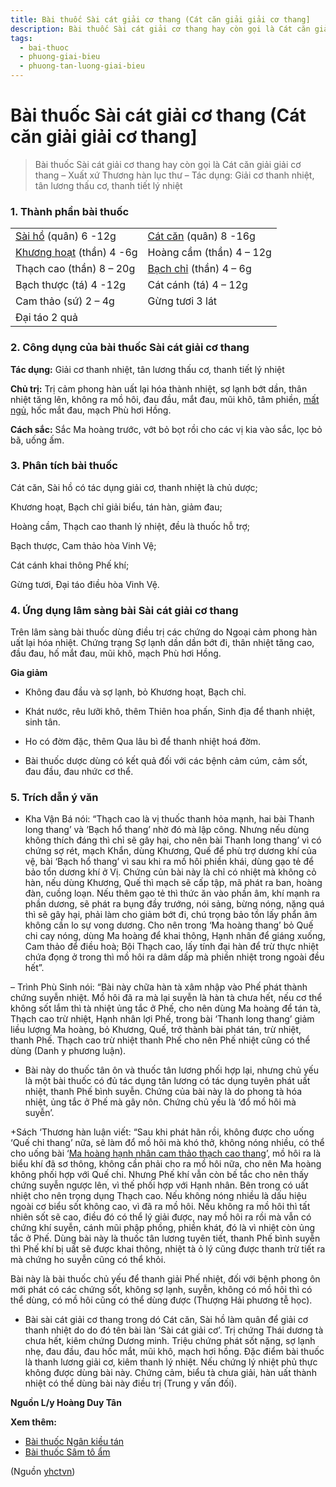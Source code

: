 ```yaml
---
title: Bài thuốc Sài cát giải cơ thang (Cát căn giải giải cơ thang]
description: Bài thuốc Sài cát giải cơ thang hay còn gọi là Cát căn giải giải cơ thang – Xuất xứ Thương hàn lục thư – Tác dụng- Giải cơ thanh nhiệt, tân lương thấu cơ, thanh tiết lý nhiệt
tags:
  - bai-thuoc
  - phuong-giai-bieu
  - phuong-tan-luong-giai-bieu
---
```


# Bài thuốc Sài cát giải cơ thang (Cát căn giải giải cơ thang] 

> Bài thuốc Sài cát giải cơ thang hay còn gọi là Cát căn giải giải cơ thang – Xuất xứ Thương hàn lục thư – Tác dụng: Giải cơ thanh nhiệt, tân lương thấu cơ, thanh tiết lý nhiệt

### 1. Thành phần bài thuốc

|  |  |
| --- | --- |
| [Sài hồ](/yhctvn/vi-thuoc-sai-ho/) (quân) 6 -12g | [Cát căn](/yhctvn/vi-thuoc-cat-can/) (quân) 8 -16g |
| [Khương hoạt](/yhctvn/vi-thuoc-khuong-hoat/) (thần) 4 -6g | Hoàng cầm (thần) 4 – 12g |
| Thạch cao (thần) 8 – 20g | [Bạch chỉ](/yhctvn/vi-thuoc-bach-chi/) (thần) 4 – 6g |
| Bạch thược (tá) 4 -12g | Cát cánh (tá) 4 – 12g |
| Cam thảo (sứ) 2 – 4g | Gừng tươi 3 lát |
|  Đại táo 2 quả |  |

### 2. Công dụng của bài thuốc Sài cát giải cơ thang

**Tác dụng:** Giải cơ thanh nhiệt, tân lương thấu cơ, thanh tiết lý nhiệt

**Chủ trị:** Trị cảm phong hàn uất lại hóa thành nhiệt, sợ lạnh bớt dần, thân nhiệt tăng lên, không ra mồ hôi, đau đầu, mắt đau, mũi khô, tâm phiền, [mất ngủ](/yhctvn/chung-mat-ngu-theo-dong-y/), hốc mắt đau, mạch Phù hơi Hồng.

**Cách sắc:** Sắc Ma hoàng trước, vớt bỏ bọt rồi cho các vị kia vào sắc, lọc bỏ bã, uống ấm.

### **3. Phân tích bài thuốc**

Cát căn, Sài hồ có tác dụng giải cơ, thanh nhiệt là chủ dược; 

Khương hoạt, Bạch chỉ giải biểu, tán hàn, giảm đau; 

Hoàng cầm, Thạch cao thanh lý nhiệt, đều là thuốc hỗ trợ; 

Bạch thược, Cam thảo hòa Vinh Vệ; 

Cát cánh khai thông Phế khí; 

Gừng tươi, Đại táo điều hòa Vinh Vệ.

### 4. Ứng dụng lâm sàng bài Sài cát giải cơ thang

Trên lâm sàng bài thuốc dùng điều trị các chứng do Ngoại cảm phong hàn uất lại hóa nhiệt. Chứng trạng Sợ lạnh dần dần bớt đi, thân nhiệt tăng cao, đầu đau, hố mắt đau, mũi khô, mạch Phù hơi Hồng.

**Gia giảm**

+ Không đau đầu và sợ lạnh, bỏ Khương hoạt, Bạch chỉ.

+ Khát nước, rêu lưỡi khô, thêm Thiên hoa phấn, Sinh địa để thanh nhiệt, sinh tân.

+ Ho có đờm đặc, thêm Qua lâu bì để thanh nhiệt hoá đờm.

+ Bài thuốc dược dùng có kết quả đối với các bệnh cảm cúm, cảm sốt, đau đầu, đau nhức cơ thể.

### 5. Trích dẫn ý văn

+ Kha Vận Bá nói: “Thạch cao là vị thuốc thanh hỏa mạnh, hai bài Thanh long thang’ và ‘Bạch hổ thang’ nhờ đó mà lập công. Nhưng nếu dùng không thích đáng thì chỉ sẽ gây hại, cho nên bài Thanh long thang’ vì có chứng sợ rét, mạch Khẩn, dùng Khương, Quế để phù trợ dương khí của vệ, bài ‘Bạch hổ thang’ vì sau khi ra mồ hôi phiền khái, dùng gạo tẻ để bảo tổn dương khí ở Vị. Chứng củn bài này là chỉ có nhiệt mà không cỏ hàn, nếu dùng Khương, Quế thì mạch sẽ cấp tập, mã phát ra ban, hoàng đàn, cuồng loạn. Nếu thêm gạo tẻ thì thức ăn vào phần âm, khí mạnh ra phần dương, sẽ phát ra bụng đầy trướng, nói sảng, bừng nóng, nặng quá thì sẽ gây hại, phải làm cho giảm bớt đi, chú trọng bảo tồn lấy phẩn âm không cần lo sự vong dương. Cho nên trong ‘Ma hoàng thang’ bỏ Quế chi cay nóng, dùng Ma hoàng để khai thông, Hạnh nhân để giáng xuống, Cam thảo để điều hoà; Bội Thạch cao, lấy tính đại hàn để trừ thực nhiệt chứa đọng ở trong thì mồ hôi ra dâm dấp mà phiền nhiệt trong ngoài đều hết”.

– Trình Phù Sinh nói: “Bài này chữa hàn tà xâm nhập vào Phế phát thành chứng suyễn nhiệt. Mồ hôi đã ra mà lại suyễn là hàn tà chưa hết, nếu cơ thể không sốt lắm thì tà nhiệt ủng tắc ở Phế, cho nên dùng Ma hoàng để tán tà, Thạch cao trừ nhiệt, Hạnh nhân lợi Phế, trong bài ‘Thanh long thang’ giảm liều lượng Ma hoàng, bỏ Khương, Quế, trở thành bài phát tán, trừ nhiệt, thanh Phế. Thạch cao trừ nhiệt thanh Phế cho nên Phế nhiệt cũng có thể dùng (Danh y phương luận).

+ Bài này do thuốc tân ôn và thuốc tân lương phối hợp lại, nhưng chủ yếu là một bài thuốc có đủ tác dụng tân lương có tác dụng tuyên phát uất nhiệt, thanh Phế bình suyễn. Chứng của bài này là do phong tà hóa nhiệt, ủng tắc ở Phế mà gây nôn. Chứng chủ yếu là ‘đổ mồ hôi mà suyễn’. 

+Sách ‘Thương hàn luận viết: “Sau khi phát hãn rồi, không được cho uống ‘Quế chi thang’ nữa, sẽ làm đổ mồ hôi mà khó thở, không nóng nhiều, có thể cho uống bài ‘[Ma hoàng hạnh nhân cam thảo thạch cao thang](/yhctvn/bai-thuoc-ma-hanh-thach-cam-thang/)’, mồ hôi ra là biểu khí đã sơ thông, không cần phải cho ra mồ hôi nữa, cho nên Ma hoàng không phối hợp với Quế chi. Nhưng Phế khí vẫn còn bế tắc cho nên thấy chứng suyễn ngược lên, vì thế phối hợp với Hạnh nhân. Bên trong có uất nhiệt cho nên trọng dụng Thạch cao. Nếu không nóng nhiều là dấu hiệu ngoài cơ biểu sốt không cao, vì đã ra mồ hôi. Nếu không ra mồ hôi thì tất nhiên sốt sẽ cao, điều đó có thể lý giải được, nay mồ hôi ra rồi mà vẫn có chứng khí suyễn, cánh mũi phập phồng, phiền khát, đó là vì nhiệt còn ủng tắc ở Phế. Dùng bài này là thuốc tân lương tuyên tiết, thanh Phế bình suyễn thì Phế khí bị uất sẽ được khai thông, nhiệt tà ỏ lý cũng được thanh trừ tiết ra mà chứng ho suyễn cũng có thể khỏi.

Bài này là bài thuốc chủ yếu để thanh giải Phế nhiệt, đối với bệnh phong ôn mới phát có các chứng sốt, không sợ lạnh, suyễn, không có mồ hôi thì có thể dùng, có mồ hôi cũng có thể dùng được (Thượng Hải phương tễ học).

+ Bài sài cát giải cơ thang trong dó Cát căn, Sài hồ làm quân để giải cơ thanh nhiệt do do đó tên bài làn ‘Sài cát giải cơ’. Trị chứng Thái dương tà chưa hết, kiêm chứng Dương minh. Triệu chứng phát sốt nặng, sợ lạnh nhẹ, đau đầu, đau hốc mắt, mũi khô, mạch hơi hồng. Đặc điểm bài thuốc là thanh lương giải cơ, kiêm thanh lý nhiệt. Nếu chứng lý nhiệt phủ thực không được dùng bài này. Chứng cảm, biểu tà chưa giải, hàn uất thành nhiệt có thể dùng bài này điều trị (Trung y vấn đối).

**Nguồn L/y Hoàng Duy Tân**

**Xem thêm:**

* [Bài thuốc Ngân kiều tán](/yhctvn/bai-thuoc-ngan-kieu-tan/)
* [Bài thuốc Sâm tô ẩm](/yhctvn/bai-thuoc-sam-to-am/)

(Nguồn <a href="https://yhctvn.com/bai-thuoc-sai-cat-giai-co-thang-cat-can-giai-giai-co-thang/" target="_blank">yhctvn</a>)
